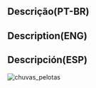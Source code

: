 ## Descrição(PT-BR)
## Description(ENG)
## Descripción(ESP)

![chuvas_pelotas](https://github.com/wilmorales21/Scripts/assets/80546143/1c9adb2e-9055-47b6-8668-e741d7e7539e)
